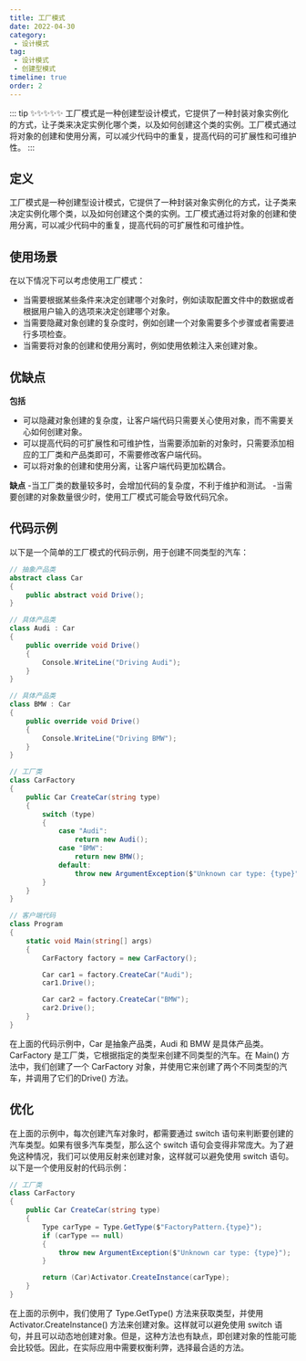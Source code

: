 ```yaml
---
title: 工厂模式
date: 2022-04-30
category:
 - 设计模式
tag: 
 - 设计模式
 - 创建型模式
timeline: true
order: 2
---
```

::: tip ✨✨✨✨✨
工厂模式是一种创建型设计模式，它提供了一种封装对象实例化的方式，让子类来决定实例化哪个类，以及如何创建这个类的实例。工厂模式通过将对象的创建和使用分离，可以减少代码中的重复，提高代码的可扩展性和可维护性。
:::

<!-- more -->

## 定义

工厂模式是一种创建型设计模式，它提供了一种封装对象实例化的方式，让子类来决定实例化哪个类，以及如何创建这个类的实例。工厂模式通过将对象的创建和使用分离，可以减少代码中的重复，提高代码的可扩展性和可维护性。

## 使用场景

在以下情况下可以考虑使用工厂模式：

- 当需要根据某些条件来决定创建哪个对象时，例如读取配置文件中的数据或者根据用户输入的选项来决定创建哪个对象。
- 当需要隐藏对象创建的复杂度时，例如创建一个对象需要多个步骤或者需要进行多项检查。
- 当需要将对象的创建和使用分离时，例如使用依赖注入来创建对象。

## 优缺点

**包括**
- 可以隐藏对象创建的复杂度，让客户端代码只需要关心使用对象，而不需要关心如何创建对象。
- 可以提高代码的可扩展性和可维护性，当需要添加新的对象时，只需要添加相应的工厂类和产品类即可，不需要修改客户端代码。
- 可以将对象的创建和使用分离，让客户端代码更加松耦合。

**缺点**
-当工厂类的数量较多时，会增加代码的复杂度，不利于维护和测试。
-当需要创建的对象数量很少时，使用工厂模式可能会导致代码冗余。

## 代码示例

以下是一个简单的工厂模式的代码示例，用于创建不同类型的汽车：

```cs
// 抽象产品类
abstract class Car
{
    public abstract void Drive();
}

// 具体产品类
class Audi : Car
{
    public override void Drive()
    {
        Console.WriteLine("Driving Audi");
    }
}

// 具体产品类
class BMW : Car
{
    public override void Drive()
    {
        Console.WriteLine("Driving BMW");
    }
}

// 工厂类
class CarFactory
{
    public Car CreateCar(string type)
    {
        switch (type)
        {
            case "Audi":
                return new Audi();
            case "BMW":
                return new BMW();
            default:
                throw new ArgumentException($"Unknown car type: {type}");
        }
    }
}

// 客户端代码
class Program
{
    static void Main(string[] args)
    {
        CarFactory factory = new CarFactory();

        Car car1 = factory.CreateCar("Audi");
        car1.Drive();

        Car car2 = factory.CreateCar("BMW");
        car2.Drive();
    }
}
```

在上面的代码示例中，Car 是抽象产品类，Audi 和 BMW 是具体产品类。CarFactory 是工厂类，它根据指定的类型来创建不同类型的汽车。在 Main() 方法中，我们创建了一个 CarFactory 对象，并使用它来创建了两个不同类型的汽车，并调用了它们的Drive() 方法。

## 优化

在上面的示例中，每次创建汽车对象时，都需要通过 switch 语句来判断要创建的汽车类型。如果有很多汽车类型，那么这个 switch 语句会变得非常庞大。为了避免这种情况，我们可以使用反射来创建对象，这样就可以避免使用 switch 语句。以下是一个使用反射的代码示例：

```cs
// 工厂类
class CarFactory
{
    public Car CreateCar(string type)
    {
        Type carType = Type.GetType($"FactoryPattern.{type}");
        if (carType == null)
        {
            throw new ArgumentException($"Unknown car type: {type}");
        }

        return (Car)Activator.CreateInstance(carType);
    }
}
```
在上面的示例中，我们使用了 Type.GetType() 方法来获取类型，并使用 Activator.CreateInstance() 方法来创建对象。这样就可以避免使用 switch 语句，并且可以动态地创建对象。但是，这种方法也有缺点，即创建对象的性能可能会比较低。因此，在实际应用中需要权衡利弊，选择最合适的方法。